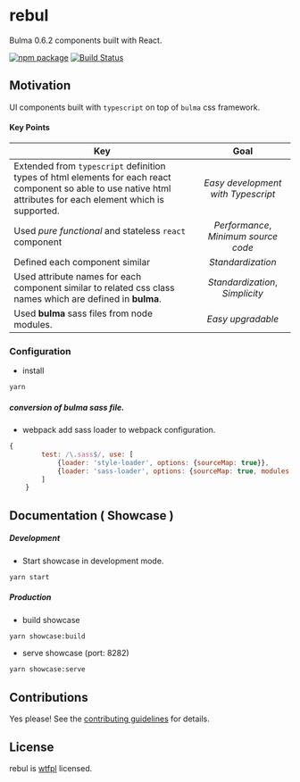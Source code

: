 # rebul

Bulma 0.6.2 components built with React.

[![npm package](https://badge.fury.io/gh/wasabi-io%2Frebul.svg)](https://badge.fury.io/gh/wasabi-io%2Frebul.svg)
[![Build Status](https://travis-ci.org/wasabi-io/rebul.svg?branch=master)](https://travis-ci.org/wasabi-io/rebul)

## Motivation

UI components built with `typescript` on top of `bulma` css framework.

#### Key Points

| Key   | Goal          |
| ------------- |:-------------:|
| Extended from `typescript` definition types of html elements for each react component so able to use native html attributes for each element which is supported.     | *Easy development with Typescript* |
| Used *pure functional* and stateless `react` component  | *Performance*, *Minimum source code* |
| Defined each component similar      | *Standardization* |
| Used attribute names for each component similar to related css class names which are defined in **bulma**.| *Standardization*, *Simplicity* |
| Used **bulma** sass files from node modules.| *Easy upgradable* |


### Configuration

* install
```bash
yarn
```

##### conversion of **bulma** sass file.

* webpack
    add sass loader to webpack configuration.

```javascript
{
        test: /\.sass$/, use: [
            {loader: 'style-loader', options: {sourceMap: true}},
            {loader: 'sass-loader', options: {sourceMap: true, modules: true}}
        ]
    }
```

## Documentation ( Showcase )

##### Development 

* Start showcase in development mode.
```bash
yarn start
```

##### Production 

* build showcase
```bash
yarn showcase:build
```

* serve showcase (port: 8282)
```bash
yarn showcase:serve
```

## Contributions

Yes please! See the [contributing guidelines](./Contributing.md) for details.

## License

rebul is [wtfpl](http://www.wtfpl.net/) licensed.

